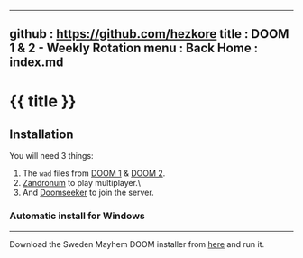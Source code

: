 -----------------------------------------------------------------------------
github  : https://github.com/hezkore
title   : DOOM 1 & 2 - Weekly Rotation
menu    :
  Back Home  : index.md
-----------------------------------------------------------------------------

# {{ title }}

## Installation
You will need 3 things:
1. The `wad` files from [DOOM 1](https://skumrask.se/files/doom/base/DOOM.WAD) & [DOOM 2](https://skumrask.se/files/doom/base/DOOM2.WAD).
2. [Zandronum](https://zandronum.com) to play multiplayer.\
3. And [Doomseeker](https://doomseeker.drdteam.org) to join the server.

### Automatic install for Windows
---
Download the Sweden Mayhem DOOM installer from [here](https://skumrask.se/files/zandronum.exe) and run it.